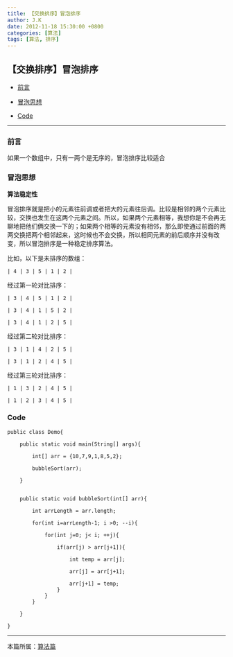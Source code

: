 ```yaml
---
title: 【交换排序】冒泡排序
author: J.K
date: 2012-11-18 15:30:00 +0800
categories: [算法]
tags: [算法, 排序]
---
```



## 【交换排序】冒泡排序

*   [前言](#pre)

*   [冒泡思想](#idea)

*   [Code](#code)

***

<h3 id="pre">前言</h3>

如果一个数组中，只有一两个是无序的，冒泡排序比较适合



<h3 id="idea">冒泡思想</h3>

**算法稳定性**

冒泡排序就是把小的元素往前调或者把大的元素往后调。比较是相邻的两个元素比较，交换也发生在这两个元素之间。所以，如果两个元素相等，我想你是不会再无聊地把他们俩交换一下的；如果两个相等的元素没有相邻，那么即使通过前面的两两交换把两个相邻起来，这时候也不会交换，所以相同元素的前后顺序并没有改变，所以冒泡排序是一种稳定排序算法。


比如，以下是未排序的数组：

    | 4 | 3 | 5 | 1 | 2 |


经过第一轮对比排序：

    | 3 | 4 | 5 | 1 | 2 |

    | 3 | 4 | 1 | 5 | 2 |

    | 3 | 4 | 1 | 2 | 5 |

经过第二轮对比排序：

    | 3 | 1 | 4 | 2 | 5 |

    | 3 | 1 | 2 | 4 | 5 |

经过第三轮对比排序：

    | 1 | 3 | 2 | 4 | 5 |

    | 1 | 2 | 3 | 4 | 5 |



<h3 id="code">Code</h3>


    public class Demo{

        public static void main(String[] args){

            int[] arr = {10,7,9,1,8,5,2};

            bubbleSort(arr);

        }


        public static void bubbleSort(int[] arr){

            int arrLength = arr.length;

            for(int i=arrLength-1; i >0; --i){

                for(int j=0; j< i; ++j){

                    if(arr[j) > arr[j+1]){

                        int temp = arr[j];

                        arr[j] = arr[j+1];

                        arr[j+1] = temp;
                    }
                }
            }

        }

    }

***

本篇所属：[算法篇](/posts/index)
